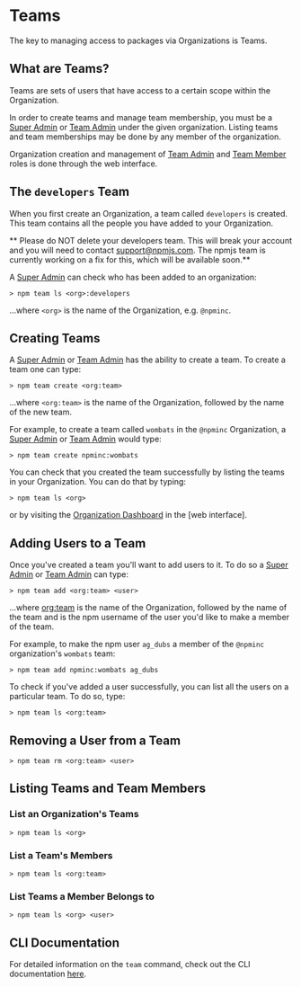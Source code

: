 <!--
title: 04 - Teams
featured: true
-->

# Teams

The key to managing access to packages via Organizations
is Teams.

## What are Teams?

Teams are sets of users that have access to a certain scope
within the Organization.

In order to create teams and manage team membership, you must be
a [Super Admin] or [Team Admin] under the given organization. Listing
teams and team memberships may be done by any member of the
organization.

Organization creation and management of [Team Admin] and [Team
Member] roles is done through the web interface.

## The `developers` Team

When you first create an Organization, a team called `developers`
is created. This team contains all the people you have added to
your Organization.

** Please do NOT delete your developers team. This will break your account and
you will need to contact support@npmjs.com. The npmjs team is currently working
on a fix for this, which will be available soon.**

A [Super Admin] can check who has been added to an organization: 

```
> npm team ls <org>:developers
```
...where `<org>` is the name of the Organization, e.g. `@npminc`.

## Creating Teams

A [Super Admin] or [Team Admin] has the ability to create a team.
To create a team one can type:

```
> npm team create <org:team>
```
...where `<org:team>` is the name of the Organization, followed by
the name of the new team. 

For example, to create a team called `wombats` in the `@npminc`
Organization, a [Super Admin] or [Team Admin] would type:
```
> npm team create npminc:wombats
```

You can check that you created the team successfully by listing the
teams in your Organization. You can do that by typing:

```
> npm team ls <org>
```

or by visiting the [Organization Dashboard] in the [web interface].

## Adding Users to a Team

Once you've created a team you'll want to add users to it. To do
so a [Super Admin] or [Team Admin] can type:

```
> npm team add <org:team> <user>
```
...where <org:team> is the name of the Organization, followed by
the name of the team and <user> is the npm username of the user you'd
like to make a member of the team.

For example, to make the npm user `ag_dubs` a member of the `@npminc`
organization's `wombats` team:
```
> npm team add npminc:wombats ag_dubs
```

To check if you've added a user successfully, you can list all the
users on a particular team. To do so, type:

```
> npm team ls <org:team>
```

## Removing a User from a Team

```
> npm team rm <org:team> <user>
```

## Listing Teams and Team Members

### List an Organization's Teams

```
> npm team ls <org>
```

### List a Team's Members
```
> npm team ls <org:team>
```

### List Teams a Member Belongs to
```
> npm team ls <org> <user>
```

## CLI Documentation

For detailed information on the `team` command, check out the CLI
documentation [here](cli/team).

[Organization Dashboard]: /orgs/setup#organization-dashboard
[Super Admin]: /orgs/roles#super-admin
[Team Admin]: /orgs/roles#team-admin
[Team Member]: /orgs/roles#member
